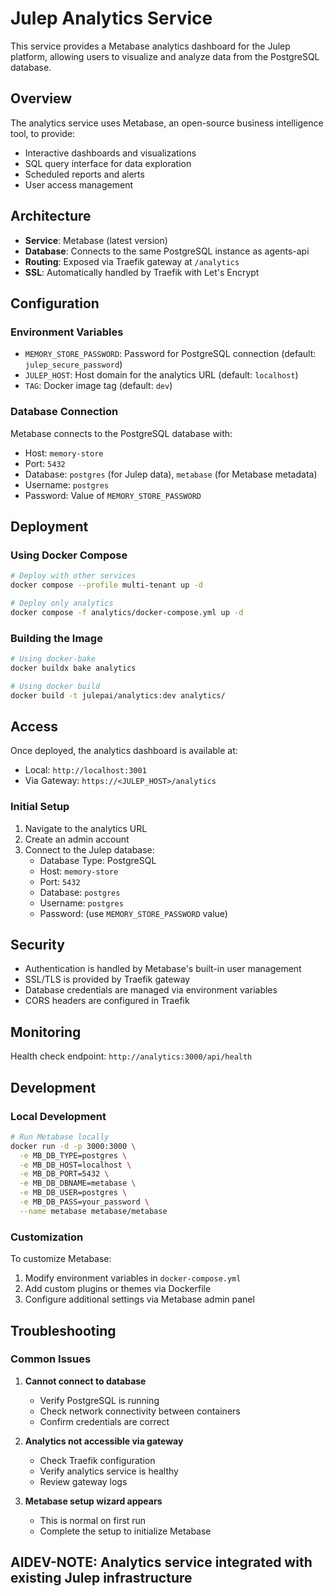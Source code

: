 # Julep Analytics Service

This service provides a Metabase analytics dashboard for the Julep platform, allowing users to visualize and analyze data from the PostgreSQL database.

## Overview

The analytics service uses Metabase, an open-source business intelligence tool, to provide:
- Interactive dashboards and visualizations
- SQL query interface for data exploration
- Scheduled reports and alerts
- User access management

## Architecture

- **Service**: Metabase (latest version)
- **Database**: Connects to the same PostgreSQL instance as agents-api
- **Routing**: Exposed via Traefik gateway at `/analytics`
- **SSL**: Automatically handled by Traefik with Let's Encrypt

## Configuration

### Environment Variables

- `MEMORY_STORE_PASSWORD`: Password for PostgreSQL connection (default: `julep_secure_password`)
- `JULEP_HOST`: Host domain for the analytics URL (default: `localhost`)
- `TAG`: Docker image tag (default: `dev`)

### Database Connection

Metabase connects to the PostgreSQL database with:
- Host: `memory-store`
- Port: `5432`
- Database: `postgres` (for Julep data), `metabase` (for Metabase metadata)
- Username: `postgres`
- Password: Value of `MEMORY_STORE_PASSWORD`

## Deployment

### Using Docker Compose

```bash
# Deploy with other services
docker compose --profile multi-tenant up -d

# Deploy only analytics
docker compose -f analytics/docker-compose.yml up -d
```

### Building the Image

```bash
# Using docker-bake
docker buildx bake analytics

# Using docker build
docker build -t julepai/analytics:dev analytics/
```

## Access

Once deployed, the analytics dashboard is available at:
- Local: `http://localhost:3001`
- Via Gateway: `https://<JULEP_HOST>/analytics`

### Initial Setup

1. Navigate to the analytics URL
2. Create an admin account
3. Connect to the Julep database:
   - Database Type: PostgreSQL
   - Host: `memory-store`
   - Port: `5432`
   - Database: `postgres`
   - Username: `postgres`
   - Password: (use `MEMORY_STORE_PASSWORD` value)

## Security

- Authentication is handled by Metabase's built-in user management
- SSL/TLS is provided by Traefik gateway
- Database credentials are managed via environment variables
- CORS headers are configured in Traefik

## Monitoring

Health check endpoint: `http://analytics:3000/api/health`

## Development

### Local Development

```bash
# Run Metabase locally
docker run -d -p 3000:3000 \
  -e MB_DB_TYPE=postgres \
  -e MB_DB_HOST=localhost \
  -e MB_DB_PORT=5432 \
  -e MB_DB_DBNAME=metabase \
  -e MB_DB_USER=postgres \
  -e MB_DB_PASS=your_password \
  --name metabase metabase/metabase
```

### Customization

To customize Metabase:
1. Modify environment variables in `docker-compose.yml`
2. Add custom plugins or themes via Dockerfile
3. Configure additional settings via Metabase admin panel

## Troubleshooting

### Common Issues

1. **Cannot connect to database**
   - Verify PostgreSQL is running
   - Check network connectivity between containers
   - Confirm credentials are correct

2. **Analytics not accessible via gateway**
   - Check Traefik configuration
   - Verify analytics service is healthy
   - Review gateway logs

3. **Metabase setup wizard appears**
   - This is normal on first run
   - Complete the setup to initialize Metabase

## AIDEV-NOTE: Analytics service integrated with existing Julep infrastructure